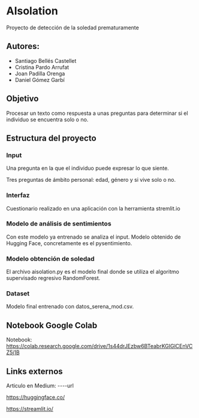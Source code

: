 # AIsolation
Proyecto de detección de la soledad prematuramente

 ## Autores:
- Santiago Bellés Castellet
- Cristina Pardo Arrufat
- Joan Padilla Orenga
- Daniel Gómez Garbí


## Objetivo
Procesar un texto como respuesta a unas preguntas para determinar si el individuo se encuentra solo o no.


## Estructura del proyecto
### Input
Una pregunta en la que el individuo puede expresar lo que siente.


Tres preguntas de ámbito personal: edad, género y si vive solo o no.


### Interfaz
Cuestionario realizado en una aplicación con la herramienta stremlit.io


### Modelo de análisis de sentimientos
Con este modelo ya entrenado se analiza el input.
Modelo obtenido de Hugging Face, concretamente es el pysentimiento.


### Modelo obtención de soledad
El archivo aisolation.py es el modelo final donde se utiliza el algoritmo supervisado regresivo RandomForest.


### Dataset
Modelo final entrenado con datos_serena_mod.csv.


## Notebook Google Colab
Notebook: https://colab.research.google.com/drive/1s44drJEzbw6BTeabrKGIGlCEnVCZ5j1B


## Links externos
Articulo en Medium: ----url

https://huggingface.co/

https://streamlit.io/
